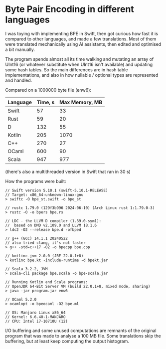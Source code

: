 # Byte Pair Encoding in different languages

I was toying with implementing BPE in Swift, then got curious how fast it is compared
to other languages, and made a few translations. Most of them were translated mechanically
using AI assistants, then edited and optimised a bit manually.

The program spends almost all its time walking and mutating an array of UInt16 
(or whatever substitute when UInt16 isn't available) and updating some hash tables.
So the main differences are in hash table implementations, and also in how nullable / optional
types are represented and handled.

Compared on a 1000000 byte file (enw6):

| Language      | Time, s    | Max Memory, MB |
| ------------- | ---------- | -------------- | 
| Swift         | 57         | 33             |
| Rust          | 59         | 20             |
| D             | 132        | 55             |
| Kotlin        | 205        | 1070           |
| C++           | 270        | 27             |
| OCaml         | 600        | 90             |
| Scala         | 947        | 977            |

(there's also a multithreaded version in Swift that ran in 30 s)

How the programs were built:

````
// Swift version 5.10.1 (swift-5.10.1-RELEASE)
// Target: x86_64-unknown-linux-gnu
> swiftc -O bpe_st.swift -o bpe_st

// rustc 1.79.0 (129f3b996 2024-06-10) (Arch Linux rust 1:1.79.0-3)
> rustc -O -o bpers bpe.rs

// LDC - the LLVM D compiler (1.39.0-sym1):
//  based on DMD v2.109.0 and LLVM 18.1.6
> ldc2 -O2 --release bpe.d -ofbped

// g++ (GCC) 14.1.1 20240522
// also tried clang, it's not faster
> g++ -std=c++17 -O2 -o bpecpp bpe.cpp

// kotlinc-jvm 2.0.0 (JRE 22.0.1+8)
> kotlinc bpe.kt -include-runtime -d bpekt.jar
 
// Scala 3.2.2, JVM
> scala-cli package bpe.scala -o bpe-scala.jar

// Running Kotlin and Scala programs:
// OpenJDK 64-Bit Server VM (build 22.0.1+8, mixed mode, sharing)
> java -jar program.jar enw6

// OCaml 5.2.0
> ocamlopt -o bpeocaml -O2 bpe.ml

// OS: Manjaro Linux x86_64
// Kernel: 6.6.40-1-MANJARO
// CPU: Intel i7-10710U (12) 
````

I/O buffering and some unused computations are remnants of the original program that 
was made to analyse a 100 MB file. Some translations skip the buffering, but at least keep
computing the output histogram.

